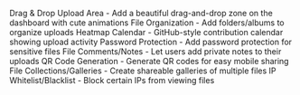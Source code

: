 Drag & Drop Upload Area - Add a beautiful drag-and-drop zone on the dashboard with cute animations
File Organization - Add folders/albums to organize uploads
Heatmap Calendar - GitHub-style contribution calendar showing upload activity
Password Protection - Add password protection for sensitive files
File Comments/Notes - Let users add private notes to their uploads
QR Code Generation - Generate QR codes for easy mobile sharing
File Collections/Galleries - Create shareable galleries of multiple files
IP Whitelist/Blacklist - Block certain IPs from viewing files